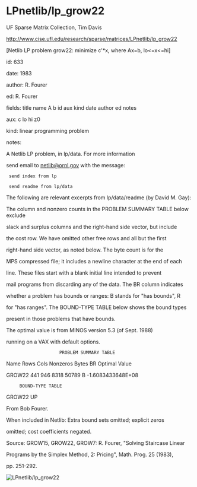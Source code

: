 # LPnetlib/lp_grow22

 UF Sparse Matrix Collection, Tim Davis

 http://www.cise.ufl.edu/research/sparse/matrices/LPnetlib/lp_grow22

 [Netlib LP problem grow22: minimize c'*x, where Ax=b, lo<=x<=hi]

 id: 633

 date: 1983

 author: R. Fourer

 ed: R. Fourer

 fields: title name A b id aux kind date author ed notes

 aux: c lo hi z0

 kind: linear programming problem

 notes:

 A Netlib LP problem, in lp/data.  For more information                    

 send email to netlib@ornl.gov with the message:                           

                                                                           

 	 send index from lp                                                      

 	 send readme from lp/data                                                

                                                                           

 The following are relevant excerpts from lp/data/readme (by David M. Gay):

                                                                           

 The column and nonzero counts in the PROBLEM SUMMARY TABLE below exclude  

 slack and surplus columns and the right-hand side vector, but include     

 the cost row.  We have omitted other free rows and all but the first      

 right-hand side vector, as noted below.  The byte count is for the        

 MPS compressed file; it includes a newline character at the end of each   

 line.  These files start with a blank initial line intended to prevent    

 mail programs from discarding any of the data.  The BR column indicates   

 whether a problem has bounds or ranges:  B stands for "has bounds", R     

 for "has ranges".  The BOUND-TYPE TABLE below shows the bound types       

 present in those problems that have bounds.                               

                                                                           

 The optimal value is from MINOS version 5.3 (of Sept. 1988)               

 running on a VAX with default options.                                    

                                                                           

                        PROBLEM SUMMARY TABLE                              

                                                                           

 Name       Rows   Cols   Nonzeros    Bytes  BR      Optimal Value         

 GROW22      441    946     8318      50789  B    -1.6083433648E+08        

                                                                           

         BOUND-TYPE TABLE                                                  

 GROW22     UP                                                             

                                                                           

 From Bob Fourer.                                                          

 When included in Netlib: Extra bound sets omitted; explicit zeros         

 omitted; cost coefficients negated.                                       

                                                                           

 Source:   GROW15, GROW22, GROW7: R. Fourer, "Solving Staircase Linear     

 Programs by the Simplex Method, 2: Pricing", Math. Prog. 25 (1983),       

 pp. 251-292.                                                              

                                                                           

![LPnetlib/lp_grow22](http://yifanhu.net/GALLERY/GRAPHS/GIF_SMALL/LPnetlib@lp_grow22.gif)
